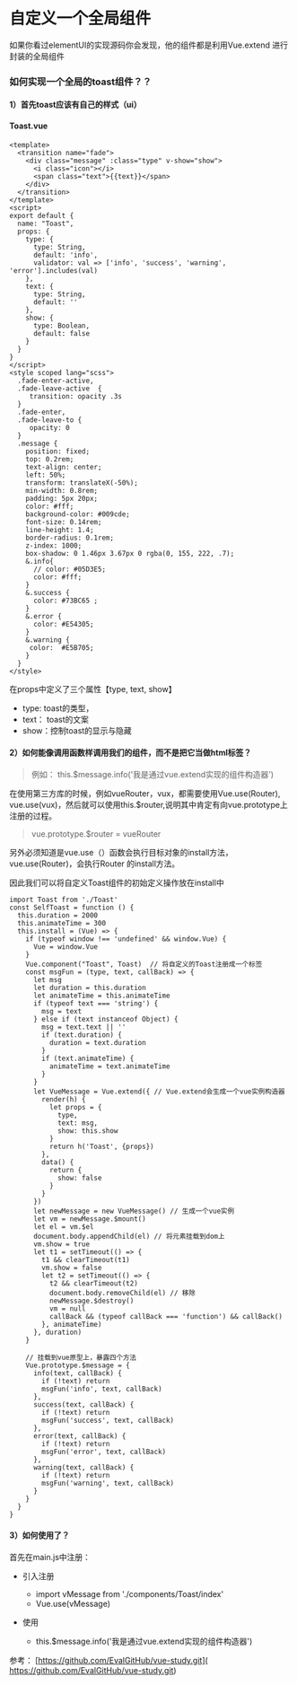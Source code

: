 # 自定义一个全局组件

如果你看过elementUI的实现源码你会发现，他的组件都是利用Vue.extend 进行封装的全局组件

### 如何实现一个全局的toast组件？？

#### 1）首先toast应该有自己的样式（ui）

#### Toast.vue

```
<template>
  <transition name="fade">
    <div class="message" :class="type" v-show="show">
      <i class="icon"></i>
      <span class="text">{{text}}</span>
    </div>
  </transition>
</template>
<script>
export default {
  name: "Toast",
  props: {
    type: {
      type: String,
      default: 'info',
      validator: val => ['info', 'success', 'warning', 'error'].includes(val)
    },
    text: {
      type: String,
      default: ''
    },
    show: {
      type: Boolean,
      default: false
    }
  }
}
</script>
<style scoped lang="scss">
  .fade-enter-active,
  .fade-leave-active  {
     transition: opacity .3s
  }
  .fade-enter,
  .fade-leave-to {
     opacity: 0
  }
  .message {
    position: fixed;
    top: 0.2rem;
    text-align: center;
    left: 50%;
    transform: translateX(-50%);
    min-width: 0.8rem;
    padding: 5px 20px;
    color: #fff;
    background-color: #009cde;
    font-size: 0.14rem;
    line-height: 1.4;
    border-radius: 0.1rem;
    z-index: 1000;
    box-shadow: 0 1.46px 3.67px 0 rgba(0, 155, 222, .7);
    &.info{
      // color: #05D3E5;
      color: #fff;
    }
    &.success {
      color: #73BC65 ;
    }
    &.error {
      color: #E54305;
    }
    &.warning {
     color:  #E5B705;
    }
  }
</style>
```

在props中定义了三个属性【type, text, show】

- type: toast的类型，
- text： toast的文案
- show：控制toast的显示与隐藏

#### 2）如何能像调用函数样调用我们的组件，而不是把它当做html标签？

> 例如：  this.$message.info('我是通过vue.extend实现的组件构造器') 

在使用第三方库的时候，例如vueRouter，vux，都需要使用Vue.use(Router), vue.use(vux)，然后就可以使用this.$router,说明其中肯定有向vue.prototype上注册的过程。

> vue.prototype.$router = vueRouter

另外必须知道是vue.use（）函数会执行目标对象的install方法，vue.use(Router)，会执行Router 的install方法。

因此我们可以将自定义Toast组件的初始定义操作放在install中

```
import Toast from './Toast'
const SelfToast = function () {
  this.duration = 2000
  this.animateTime = 300
  this.install = (Vue) => {
    if (typeof window !== 'undefined' && window.Vue) {
      Vue = window.Vue
    }
    Vue.component("Toast", Toast)  // 将自定义的Toast注册成一个标签
    const msgFun = (type, text, callBack) => {
      let msg
      let duration = this.duration
      let animateTime = this.animateTime
      if (typeof text === 'string') {
        msg = text
      } else if (text instanceof Object) {
        msg = text.text || ''
        if (text.duration) {
          duration = text.duration
        }
        if (text.animateTime) {
          animateTime = text.animateTime
        }
      }
      let VueMessage = Vue.extend({ // Vue.extend会生成一个vue实例构造器
        render(h) {
          let props = {
            type,
            text: msg,
            show: this.show
          }
          return h('Toast', {props}) 
        },
        data() {
          return {
            show: false
          }
        }
      })
      let newMessage = new VueMessage() // 生成一个vue实例
      let vm = newMessage.$mount()
      let el = vm.$el
      document.body.appendChild(el) // 将元素挂载到dom上
      vm.show = true
      let t1 = setTimeout(() => {
        t1 && clearTimeout(t1)
        vm.show = false  
        let t2 = setTimeout(() => {
          t2 && clearTimeout(t2)
          document.body.removeChild(el) // 移除
          newMessage.$destroy()
          vm = null
          callBack && (typeof callBack === 'function') && callBack() 
        }, animateTime)
      }, duration)
    }

    // 挂载到vue原型上，暴露四个方法
    Vue.prototype.$message = {
      info(text, callBack) {
        if (!text) return
        msgFun('info', text, callBack)
      },
      success(text, callBack) {
        if (!text) return
        msgFun('success', text, callBack)
      },
      error(text, callBack) {
        if (!text) return
        msgFun('error', text, callBack)
      },
      warning(text, callBack) {
        if (!text) return
        msgFun('warning', text, callBack)
      }
    }
  }
}
```

#### 3）如何使用了？

首先在main.js中注册：

- 引入注册
  - import vMessage from './components/Toast/index' 
  - Vue.use(vMessage)

- 使用
  -  this.$message.info('我是通过vue.extend实现的组件构造器') 

参考： [https://github.com/EvalGitHub/vue-study.git]( https://github.com/EvalGitHub/vue-study.git)